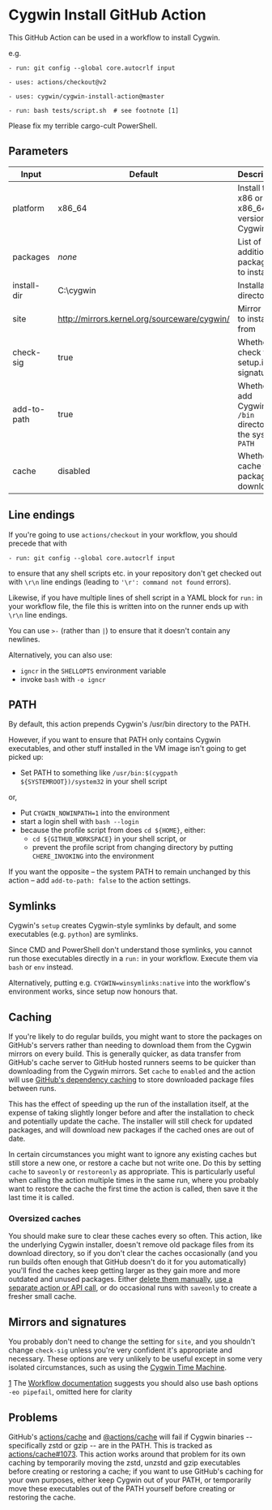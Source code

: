 Cygwin Install GitHub Action
============================

This GitHub Action can be used in a workflow to install Cygwin.

e.g.

    - run: git config --global core.autocrlf input

    - uses: actions/checkout@v2

    - uses: cygwin/cygwin-install-action@master

    - run: bash tests/script.sh  # see footnote [1]

Please fix my terrible cargo-cult PowerShell.

Parameters
----------

| Input       | Default                                      | Description
| ----------- | -------------------------------------------- | -----------
| platform    | x86_64                                       | Install the x86 or x86\_64 version of Cygwin.
| packages    | *none*                                       | List of additional packages to install.
| install-dir | C:\cygwin                                    | Installation directory
| site        | http://mirrors.kernel.org/sourceware/cygwin/ | Mirror site to install from
| check-sig   | true                                         | Whether to check the setup.ini signature
| add-to-path | true                                         | Whether to add Cygwin's `/bin` directory to the system `PATH`
| cache       | disabled                                     | Whether to cache the package downloads

Line endings
------------

If you're going to use `actions/checkout` in your workflow, you should
precede that with

    - run: git config --global core.autocrlf input

to ensure that any shell scripts etc. in your repository don't get checked out
with `\r\n` line endings (leading to `'\r': command not found` errors).

Likewise, if you have multiple lines of shell script in a YAML block for `run:`
in your workflow file, the file this is written into on the runner ends up with
`\r\n` line endings.

You can use `>-` (rather than `|`) to ensure that it doesn't contain any
newlines.

Alternatively, you can also use:

- `igncr` in the `SHELLOPTS` environment variable
- invoke `bash` with `-o igncr`

PATH
----

By default, this action prepends Cygwin's /usr/bin directory to the PATH.

However, if you want to ensure that PATH only contains Cygwin executables,
and other stuff installed in the VM image isn't going to get picked up:

- Set PATH to something like `/usr/bin:$(cygpath ${SYSTEMROOT})/system32` in
  your shell script

or,

- Put `CYGWIN_NOWINPATH=1` into the environment
- start a login shell with `bash --login`
- because the profile script from does `cd ${HOME}`, either:
  * `cd ${GITHUB_WORKSPACE}` in your shell script, or
  * prevent the profile script from changing directory by putting
    `CHERE_INVOKING` into the environment

If you want the opposite – the system PATH to remain unchanged by this action – add `add-to-path: false` to the action settings.

Symlinks
--------

Cygwin's `setup` creates Cygwin-style symlinks by default, and some
executables (e.g. `python`) are symlinks.

Since CMD and PowerShell don't understand those symlinks, you cannot run
those executables directly in a `run:` in your workflow. Execute them via
`bash` or `env` instead.

Alternatively, putting e.g. `CYGWIN=winsymlinks:native` into the workflow's
environment works, since setup now honours that.

Caching
-------

If you're likely to do regular builds, you might want to store the packages
on GitHub's servers rather than needing to download them from the Cygwin mirrors on every
build.  This is generally quicker, as data transfer from GitHub's cache
server to GitHub hosted runners seems to be quicker than downloading
from the Cygwin mirrors.  Set `cache` to `enabled` and the action will
use [GitHub's dependency caching][0] to store downloaded package files
between runs.

[0]: https://docs.github.com/en/actions/using-workflows/caching-dependencies-to-speed-up-workflows

This has the effect of speeding up the run of the installation itself, at the
expense of taking slightly longer before and after the installation to check
and potentially update the cache.  The installer will still check for updated
packages, and will download new packages if the cached ones are out of date.

In certain circumstances you might want to ignore any existing caches but still
store a new one, or restore a cache but not write one.  Do this by setting
`cache` to `saveonly` or `restoreonly` as appropriate.  This is particularly
useful when calling the action multiple times in the same run, where you
probably want to restore the cache the first time the action is called, then
save it the last time it is called.

### Oversized caches

You should make sure to clear these caches every so often.  This action, like
the underlying Cygwin installer, doesn't remove old package files from its
download directory, so if you don't clear the caches occasionally (and you run
builds often enough that GitHub doesn't do it for you automatically) you'll
find the caches keep getting larger as they gain more and more outdated and
unused packages.  Either [delete them manually][1], [use a separate action or
API call][2], or do occasional runs with `saveonly` to create a fresher small
cache.

[1]: https://docs.github.com/en/actions/using-workflows/caching-dependencies-to-speed-up-workflows#deleting-cache-entries
[2]: https://docs.github.com/en/actions/using-workflows/caching-dependencies-to-speed-up-workflows#force-deleting-cache-entries

Mirrors and signatures
----------------------

You probably don't need to change the setting for `site`, and you shouldn't
change `check-sig` unless you're very confident it's appropriate and necessary.
These options are very unlikely to be useful except in some very isolated
circumstances, such as using the [Cygwin Time
Machine](http://www.crouchingtigerhiddenfruitbat.org/Cygwin/timemachine.html).

[1] The
[Workflow documentation](https://docs.github.com/en/actions/reference/workflow-syntax-for-github-actions#exit-codes-and-error-action-preference)
suggests you should also use bash options `-eo pipefail`, omitted here for clarity

Problems
--------

GitHub's [actions/cache][] and [@actions/cache][] will fail if Cygwin binaries
-- specifically zstd or gzip -- are in the PATH.  This is tracked as
[actions/cache#1073][].  This action works around that problem for its own
caching by temporarily moving the zstd, unzstd and gzip executables before
creating or restoring a cache; if you want to use GitHub's caching for your own
purposes, either keep Cygwin out of your PATH, or temporarily move these
executables out of the PATH yourself before creating or restoring the cache.

[actions/cache]: https://github.com/actions/cache
[@actions/cache]: https://github.com/actions/toolkit/tree/main/packages/cache
[actions/cache#1073]: https://github.com/actions/cache/issues/1073
